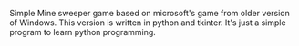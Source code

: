 Simple Mine sweeper game based on microsoft's game from older version of Windows. This version is written in python and tkinter. It's just a simple program to learn python programming.  
